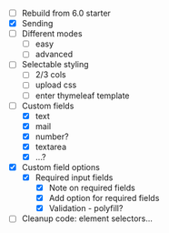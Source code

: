 - [ ] Rebuild from 6.0 starter
- [x] Sending
- [ ] Different modes
    - [ ] easy
    - [ ] advanced
- [ ] Selectable styling
    - [ ] 2/3 cols
    - [ ] upload css
    - [ ] enter thymeleaf template
- [ ] Custom fields
    - [x] text
    - [x] mail
    - [x] number?
    - [x] textarea
    - [x] ...?
- [x] Custom field options
    - [x] Required input fields
        - [x] Note on required fields
        - [x] Add option for required fields
        - [x] Validation - polyfill?
- [ ] Cleanup code: element selectors...
